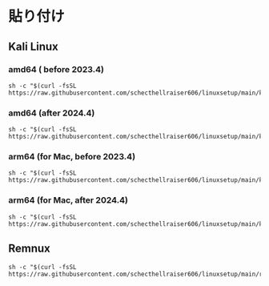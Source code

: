 # 貼り付け
## Kali Linux
### amd64 ( before 2023.4)
```
sh -c "$(curl -fsSL https://raw.githubusercontent.com/schecthellraiser606/linuxsetup/main/kali_amd64_set.sh)"
```
### amd64 (after 2024.4)
```
sh -c "$(curl -fsSL https://raw.githubusercontent.com/schecthellraiser606/linuxsetup/main/kali_2024_amd64_set.sh)"
```

### arm64 (for Mac, before 2023.4)
```
sh -c "$(curl -fsSL https://raw.githubusercontent.com/schecthellraiser606/linuxsetup/main/kali_arm_set.sh)"
```
### arm64 (for Mac, after 2024.4)
```
sh -c "$(curl -fsSL https://raw.githubusercontent.com/schecthellraiser606/linuxsetup/main/kali_2024_arm_set.sh)"
```
## Remnux
```
sh -c "$(curl -fsSL https://raw.githubusercontent.com/schecthellraiser606/linuxsetup/main/remnux_set.sh)"
```